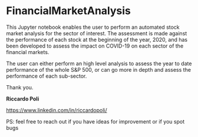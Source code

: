 # FinancialMarketAnalysis

This Jupyter notebook enables the user to perform an automated stock market analysis for the sector of interest. 
The assessment is made against the performance of each stock at the beginning of the year, 2020, and has been developed to assess the impact on COVID-19 on each sector of the financial markets.

The user can either perform an high level analysis to assess the year to date performance of the whole S&P 500, or can go more in depth and assess the performance of each sub-sector.

Thank you.

__Riccardo Poli__

https://www.linkedin.com/in/riccardopoli/ 

PS: feel free to reach out if you have ideas for improvement or if you spot bugs
